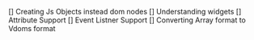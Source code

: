 [] Creating Js Objects instead dom nodes
[] Understanding widgets
[] Attribute Support
[] Event Listner Support
[] Converting Array format to Vdoms format 
